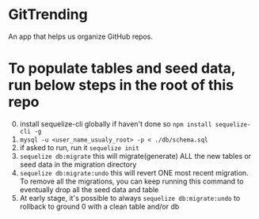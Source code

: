 # GitTrending
An app that helps us organize GitHub repos.

# To populate tables and seed data, run below steps in the root of this repo 
0. install sequelize-cli globally if haven't done so `npm install sequelize-cli -g`
1. `mysql -u <user_name_usualy_root> -p < ./db/schema.sql`
2. if asked to run, run it `sequelize init`
3. `sequelize db:migrate` this will migrate(generate) ALL the new tables or seed data in the migration directory
4. `sequelize db:migrate:undo` this will revert ONE most recent migration. To remove all the migrations, you can keep running this command to eventually drop all the seed data and table
5. At early stage, it's possible to always `sequelize db:migrate:undo` to rollback to ground 0 with a clean table and/or db
